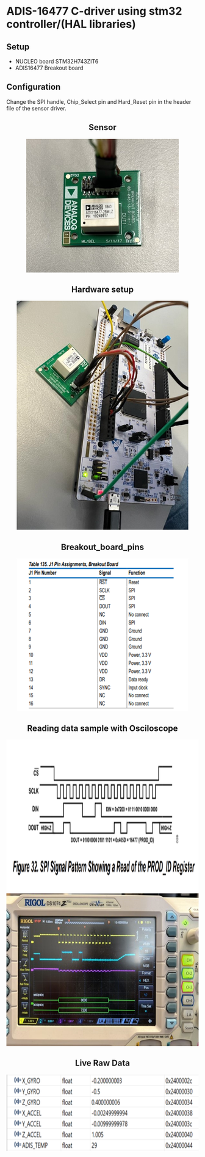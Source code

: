 # ADIS-16477 C-driver using stm32 controller/(HAL libraries)

## Setup
* NUCLEO board STM32H743ZIT6
* ADIS16477 Breakout board

## Configuration
Change the SPI handle, Chip_Select pin and Hard_Reset pin in the header file of the sensor driver.

<div align=center>
  <h2>Sensor</h2>
  <img src="/Pictures/board.jpg" width="400" height="350"/>
</div>

<div align=center>
  <h2>Hardware setup</h2>
  <img src="/Pictures/Hardware_setup.jpg" width="450" height="600"/>
</div>

<div align=center>
  <h2>Breakout_board_pins</h2>
  <img src="/Pictures/Breakout_board_pins.png" width="450" height="400"/>
</div>

<div align=center>
  <h2>Reading data sample with Osciloscope</h2>
  <img src="/Pictures/Sample read command.png" width="800" height="400"/>
  <img src="/Pictures/Osci_SPI_sample.jpg" width="800" height="400"/>
</div>

<div align=center>
  <h2>Live Raw Data</h2>
  <img src="/Pictures/Raw_data_live.png" width="600" height="200"/>
</div>
